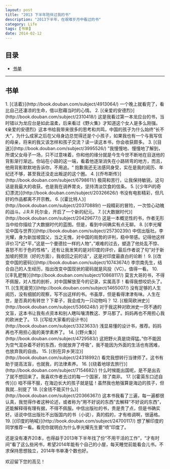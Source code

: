 ```yaml
---
layout: post
title: "2013 下半年陪伴过我的书"
description: "2013下半年，在艰难岁月中看过的书"
category: Life
tags: [书单]
date: 2014-02-12
---
```

## 目录
* [书单](#id-1)  

---
<h2 id="id-1">书单</h2>
1. [《活着》](http://book.douban.com/subject/4913064/) 一个晚上就看完了，看比自己还凄凉的生命，借以慰藉当时的心情。   
2. [《亲爱的安德烈》](http://book.douban.com/subject/2310418/) 这是我看过第一本龙应台的书，当时错以为龙应台是如此温柔，后来看过《野火集》才知道这个女人是多么刚强。《亲爱的安德烈》这本书给我带来很多的思考和共鸣，中国的孩子为什么始终“长不大”，为什么成家之后在父母身边总觉得还是个小孩子，如果我也有一个与我写信的母亲，将来的我又该怎样和孩子交流？读一读这本书，你会收获颇多。    
3. [《目送》](http://book.douban.com/subject/3995526/) ”我慢慢地、慢慢地了解到，所谓父女母子一场，只不过意味着，你和他的缘分就是今生今世不断地在目送他的背影渐行渐远。你站在小路的这一端，看着他逐渐消失在小路转弯的地方，而且，他用背影默默地告诉你，不用追。“ 抱歉我还无法感同身受，实在是我的阅历、年纪还不够，甚至我还没走出叛逆的这个圈。   
4. [《乔布斯传》](http://book.douban.com/subject/6798611/) 极简和苦行，让我保持敏锐。这句话是我最大的收获。也是我在调养胃炎，坚持清淡饮食的信条。   
5. [《少年Pi的奇幻漂流》](http://book.douban.com/subject/20326626/) 书没有电影精彩，但凡好的作品都离不开宗教。  
6. [《霍比特人》](http://book.douban.com/subject/20370889/) 一段精彩的冒险，一次惊心动魄的战斗。J.R.R 托尔金，开启了一个新的纪元。   
7. [《大数据时代》](http://book.douban.com/subject/20429677/) 这是一本概览性的书，作者无形当中给你描绘了大数据时代的蓝图。但是，看到中间确实有点无聊。   
8. [《李光耀论中国与世界》](http://book.douban.com/subject/25730239/) 中信出版社。李光耀，身为新加坡国父，当之无愧，对中国的局势的评判，稳中带感。记得他这样评价习*近*平，”这是一个曼德拉一样的人物“，”艰难的过去，塑造了他处乱不惊、喜怒不形于色的性格“，还有让我发笑的是对印度的评价，最后作者说了句”对于新加坡的预测（好的方面），我收回之前的话“，这是对印度最直白的论断！  
9. [《改变中国的密码》](http://book.douban.com/subject/10743674/) 李宗南先生，结合自己的人生经历，指出改变中国现状的密码就是风投（VC）。值得一看。  
10. [《丰乳肥臀》](http://book.douban.com/subject/10868117/) 莫言大哥的书，不得不佩服，对人性的剖析，对中国解放至今的记录，实属高手！看得我想咬奶头了。   
11. [《生死疲劳》](http://book.douban.com/subject/1465007/) 没有足够的人生阅历，没有细腻的观察，写不出这样的书。书虽厚，但是看得津津有味。人生在世，是否真的有转世？下辈子，我会成为一只动物吗？   
12. [《极简欧洲史》](http://book.douban.com/subject/5366248/) 对于我这种对欧洲史一窍不通的文盲，这本书让我有点资本和别人瞎叫嚷清教这、罗马那了。妈妈再也不用担心我的欧洲史了。   
13. [《写给大家看的设计书》](http://book.douban.com/subject/3323633/) 浅显易懂的设计书，推荐。妈妈再也不用担心我的美学素养了。   
14. [《野火集》](http://book.douban.com/subject/4729583/) 这把野火真是烧得猛。”你不能因为空气混杂着不好的东西，你就放弃了呼吸”，我不能因为外面的生活也有困难，也放弃我的自由。   
15. [《别在异乡哭泣》](http://book.douban.com/subject/24318992/) 看完我想转行当律师了。这书有助于提高法盲，也就我，的法律素养。   
16. [《绕着地球去旅行》](http://book.douban.com/subject/7154682/) 什么时候能出国呢，是不是出去了就不想回来了。我喜欢作者去过的每一个国家，除了南非。     
17. [《霍英东口述自传》]() 咱不得不服，在海边长大的孩子就是猛！虽然我也勉强算是海边的孩子，但我就...别提了  
18. [《金钱不能买什么》](http://book.douban.com/subject/20366367/) 这本书我看了三遍，每一遍都很认真，我觉得作者这种论述，或者称为“用不好说的东西”去解释“不好说的东西”，还能解释得有理有据，不得不佩服。中信出版社的书，贵是贵了点，但是书确实好。话说中信出版社不出版国内的书（小说），真的假的，才有格调啊，很逼格。  
19. [《印度的呐喊》](http://book.douban.com/subject/24700117/) 想了解印度的同学推荐一看。看完你就明白为什么李光耀先生要“喷”印度了。  

还是没有凑齐20本，也得益于2013年下半年找了份“不用干活的工作”，“才有时间”看了这么些闲书，希望2014年能有个自己的小屋，每天睡觉前能看会儿书。不求保持思想独立，2014年书单凑个数也好。

欢迎留下您的高见！
